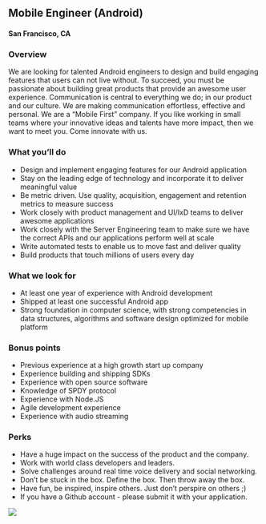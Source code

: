 ## Mobile Engineer (Android)
#### San Francisco, CA

### Overview
We are looking for talented Android engineers to design and build engaging features that users can not live without. To succeed, you must be passionate about building great products that provide an awesome user experience.
Communication is central to everything we do; in our product and our culture. We are making communication effortless, effective and personal. We are a “Mobile First” company. If you like working in small teams where your innovative ideas and talents have more impact, then we want to meet you.
Come innovate with us.

### What you’ll do
+	Design and implement engaging features for our Android application
+	Stay on the leading edge of technology and incorporate it to deliver meaningful value
+	Be metric driven. Use quality, acquisition, engagement and retention metrics to measure success
+	Work closely with product management and UI/IxD teams to deliver awesome applications
+	Work closely with the Server Engineering team to make sure we have the correct APIs and our applications perform well at scale
+	Write automated tests to enable us to move fast and deliver quality
+	Build products that touch millions of users every day

### What we look for
+	At least one year of experience with Android development
+	Shipped at least one successful Android app
+	Strong foundation in computer science, with strong competencies in data structures, algorithms and software design optimized for mobile platform

### Bonus points
+	Previous experience at a high growth start up company
+	Experience building and shipping SDKs
+	Experience with open source software
+	Knowledge of SPDY protocol
+	Experience with Node.JS
+	Agile development experience
+	Experience with audio streaming

### Perks
+	Have a huge impact on the success of the product and the company. 
+	Work with world class developers and leaders. 
+	Solve challenges around real time voice delivery and social networking. 
+	Don’t be stuck in the box. Define the box. Then throw away the box. 
+	Have fun, be inspired, inspire others. Just don’t perspire on others ;)
+	If you have a Github account - please submit it with your application.


[<img src='https://dabuttonfactory.com/button.png?t=Learn+More&f=Calibri-Bold&ts=24&tc=fff&hp=20&vp=8&c=5&bgt=unicolored&bgc=29aafe'>](https://letsrockit.co/jobs/vm94zxi-mobile-engineer-android)
